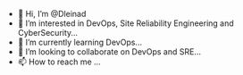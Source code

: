 - 👋 Hi, I’m @Dleinad
- 👀 I’m interested in DevOps, Site Reliability Engineering and CyberSecurity...
- 🌱 I’m currently learning DevOps...
- 💞️ I’m looking to collaborate on DevOps and SRE...
- 📫 How to reach me ...

<!---
Dleinad/Dleinad is a ✨ special ✨ repository because its `README.md` (this file) appears on your GitHub profile.
You can click the Preview link to take a look at your changes.
--->
